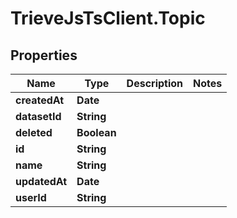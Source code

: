 # TrieveJsTsClient.Topic

## Properties

Name | Type | Description | Notes
------------ | ------------- | ------------- | -------------
**createdAt** | **Date** |  | 
**datasetId** | **String** |  | 
**deleted** | **Boolean** |  | 
**id** | **String** |  | 
**name** | **String** |  | 
**updatedAt** | **Date** |  | 
**userId** | **String** |  | 


